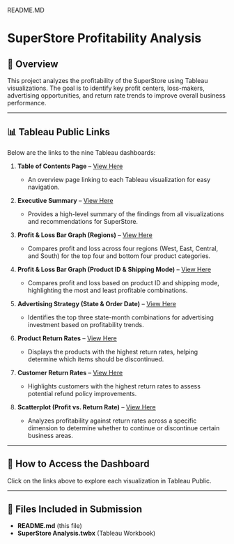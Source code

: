 README.MD

# SuperStore Profitability Analysis  

## 📌 Overview  
This project analyzes the profitability of the SuperStore using Tableau visualizations. The goal is to identify key profit centers, loss-makers, advertising opportunities, and return rate trends to improve overall business performance.

---

## 📊 Tableau Public Links  
Below are the links to the nine Tableau dashboards:  

1. **Table of Contents Page** – [View Here](https://public.tableau.com/app/profile/morgan.shoup/viz/Sprint4Project-MS18/TableofContents)  
   - An overview page linking to each Tableau visualization for easy navigation.

2. **Executive Summary** – [View Here](https://public.tableau.com/app/profile/morgan.shoup/viz/Sprint4Project-MS28/ExecutiveSummary)  
   - Provides a high-level summary of the findings from all visualizations and recommendations for SuperStore.

3. **Profit & Loss Bar Graph (Regions)** – [View Here](https://public.tableau.com/app/profile/morgan.shoup/viz/Sprint4Project-MS38/ProfitLossBarGraph)  
   - Compares profit and loss across four regions (West, East, Central, and South) for the top four and bottom four product categories.

4. **Profit & Loss Bar Graph (Product ID & Shipping Mode)** – [View Here](https://public.tableau.com/app/profile/morgan.shoup/viz/Sprint4Project-MS48/ProfitLossBarGraph2)  
   - Compares profit and loss based on product ID and shipping mode, highlighting the most and least profitable combinations.

5. **Advertising Strategy (State & Order Date)** – [View Here](https://public.tableau.com/app/profile/morgan.shoup/viz/Sprint4Project-MS58/Advertising?publish=yes)
   - Identifies the top three state-month combinations for advertising investment based on profitability trends.

6. **Product Return Rates** – [View Here](https://public.tableau.com/app/profile/morgan.shoup/viz/Sprint4Project-MS68/ProductsReturnRates)  
   - Displays the products with the highest return rates, helping determine which items should be discontinued.

7. **Customer Return Rates** – [View Here](https://public.tableau.com/app/profile/morgan.shoup/viz/Sprint4Project-MS78/CustomerReturnRates)  
   - Highlights customers with the highest return rates to assess potential refund policy improvements.

8. **Scatterplot (Profit vs. Return Rate)** – [View Here](https://public.tableau.com/app/profile/morgan.shoup/viz/Sprint4Project-MS88/Scatterplot)  
   - Analyzes profitability against return rates across a specific dimension to determine whether to continue or discontinue certain business areas.

---

## 🔗 How to Access the Dashboard  
Click on the links above to explore each visualization in Tableau Public.

---

## 📂 Files Included in Submission  
- **README.md** (this file)  
- **SuperStore Analysis.twbx** (Tableau Workbook)  

